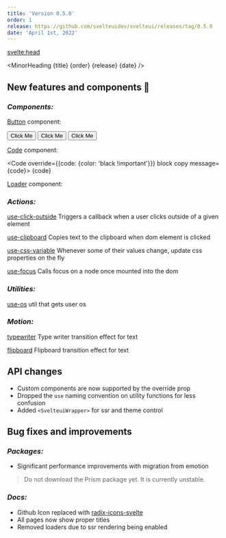 ```yaml
---
title: 'Version 0.5.0'
order: 1
release: https://github.com/svelteuidev/svelteui/releases/tag/0.5.0
date: 'April 1st, 2022'
---
```


<script lang='ts'>
    import { Button, Loader, Code, Group } from '@svelteuidev/core';
    import { clickoutside, clipboard, cssvariable, focus } from '@svelteuidev/composables';
    import { flipboard, typewriter } from '@svelteuidev/motion';
    import { MinorHeading } from '$lib/components';
    import { base } from '$app/paths';

    const code = `
        const a = 5
        const b = 3

        console.log(a + b)
    `
</script>

<svelte:head>

  <title>{title} - SvelteUI</title>
</svelte:head>

<MinorHeading {title} {order} {release} {date} />

## New features and components 🎉

### _Components:_

[Button]({base}/core/button) component:

<Group>
    <Button>Click Me</Button>
    <Button variant='gradient' gradient={{from: 'green', to: 'orange', deg: 45}}>Click Me</Button>
    <Button variant='gradient' compact uppercase>Click Me</Button>
</Group>

[Code]({base}/core/code) component:

<Code override={{code: {color: 'black !important'}}} block copy message={code}>
{code}
</Code>

[Loader]({base}/core/loader) component:

<Group>
    <Loader color='green' size='lg' variant='bars' />
    <Loader color='pink' size='lg' />
    <Loader size='lg' variant='dots' />
</Group>

### _Actions:_

[use-click-outside]({base}/actions/use-click-outside) Triggers a callback when a user clicks outside of a given element

[use-clipboard]({base}/actions/use-clipboard) Copies text to the clipboard when dom element is clicked

[use-css-variable]({base}/actions/use-css-variable) Whenever some of their values change, update css properties on the fly

[use-focus]({base}/actions/use-focus) Calls focus on a node once mounted into the dom

### _Utilities:_

[use-os]({base}/utilities/os) util that gets user os

### _Motion:_

[typewriter]({base}/motion/typewriter) Type writer transition effect for text

[flipboard]({base}/motion/flipboard) Flipboard transition effect for text

## API changes

- Custom components are now supported by the override prop
- Dropped the `use` naming convention on utility functions for less confusion
- Added `<SvelteuiWrapper>` for ssr and theme control

## Bug fixes and improvements

### _Packages:_

- Significant performance improvements with migration from emotion

> Do not download the Prism package yet. It is currently unstable.

### _Docs:_

- Github Icon replaced with [radix-icons-svelte](https://www.npmjs.com/package/radix-icons-svelte)
- All pages now show proper titles
- Removed loaders due to ssr rendering being enabled
